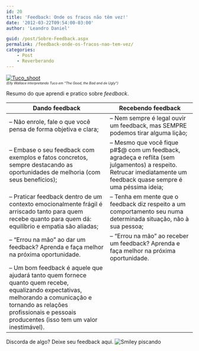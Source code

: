 ```yaml
---
id: 20
title: 'Feedback: Onde os fracos não têm vez!'
date: '2012-03-22T09:54:00-03:00'
author: 'Leandro Daniel'

guid: /post/Sobre-Feedback.aspx
permalink: /feedback-onde-os-fracos-nao-tem-vez/
categories:
    - Post
    - Reverberando
---
```


[![Tuco_shoot](http://leandrodaniel.com/pics/Tuco_shoot_thumb_1.png "Tuco_shoot")](http://leandrodaniel.com/pics/Tuco_shoot_1.png)   
<span style="font-size: xx-small;">*(Elly Wallace interpretando Tuco em “The Good, the Bad and de Ugly”)*</span>

Resumo do que aprendi e pratico sobre *feedback*.

| **Dando feedback** | **Recebendo feedback** |
|---|---|
| – Não enrole, fale o que você pensa de forma objetiva e clara; | – Nem sempre é legal ouvir um feedback, mas SEMPRE podemos tirar alguma lição; |
| – Embase o seu feedback com exemplos e fatos concretos, sempre destacando as oportunidades de melhoria (com seus benefícios); | – Mesmo que você fique p#$@ com um feedback, agradeça e reflita (sem julgamentos) a respeito. Retrucar imediatamente um feedback quase sempre é uma péssima ideia; |
| – Praticar feedback dentro de um contexto emocionalmente frágil é arriscado tanto para quem recebe quanto para quem dá: equilíbrio e empatia são aliadas; | – Tenha em mente que o feedback diz respeito a um comportamento seu numa determinada situação, não à sua pessoa; |
| – “Errou na mão” ao dar um feedback? Aprenda e faça melhor na próxima oportunidade. | – “Errou na mão” ao receber um feedback? Aprenda e faça melhor na próxima oportunidade. |
| – Um bom feedback é aquele que ajudará tanto quem fornece quanto quem recebe, equalizando expectativas, melhorando a comunicação e tornando as relações profissionais e pessoais producentes (isso tem um valor inestimável). |

Discorda de algo? Deixe seu feedback aqui. ![Smiley piscando](http://leandrodaniel.com/pics/wlEmoticon-winkingsmile_2.png)